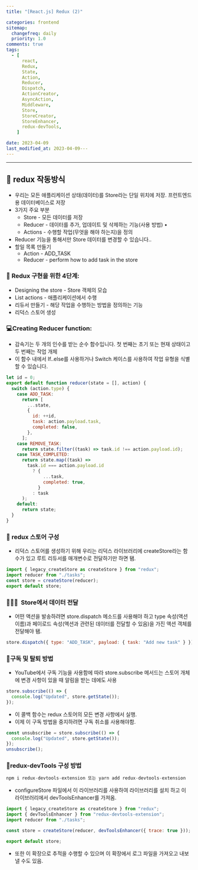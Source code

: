 ```yaml
---
title: "[React.js] Redux (2)"

categories: frontend
sitemap:
  changefreq: daily
  priority: 1.0
comments: true
tags:
  - [
      react,
      Redux,
      State,
      Action,
      Reducer,
      Dispatch,
      ActionCreator,
      AsyncAction,
      Middleware,
      Store,
      StoreCreator,
      StoreEnhancer,
      redux-devTools,
    ]

date: 2023-04-09
last_modified_at: 2023-04-09---
---
```


---

## 🚀 redux 작동방식

- 우리는 모든 애플리케이션 상태(데이터)를 Store라는 단일 위치에 저장. 프런트엔드용 데이터베이스로 저장
- 3가지 주요 부분
  - Store - 모든 데이터를 저장
  - Reducer - 데이터를 추가, 업데이트 및 삭제하는 기능(사용 방법)
    •
  - Actions - 수행할 작업(무엇을 해야 하는지)을 정의
- Reducer 기능을 통해서만 Store 데이터를 변경할 수 있습니다..
- 할일 목록 만들기
  - Action - ADD_TASK
  - Reducer - perform how to add task in the store

### 📌 **Redux 구현을 위한 4단계**:

- Designing the store - Store 객체의 모습
- List actions - 애플리케이션에서 수행
- 리듀서 만들기 - 해당 작업을 수행하는 방법을 정의하는 기능
- 리덕스 스토어 생성

### 💻Creating Reducer function:

- 감속기는 두 개의 인수를 받는 순수 함수입니다. 첫 번째는 초기 또는 현재 상태이고 두 번째는 작업 개체
- 이 함수 내에서 If..else를 사용하거나 Switch 케이스를 사용하여 작업 유형을 식별할 수 있습니다.

```jsx
let id = 0;
export default function reducer(state = [], action) {
  switch (action.type) {
    case ADD_TASK:
      return [
        ...state,
        {
          id: ++id,
          task: action.payload.task,
          completed: false,
        },
      ];
    case REMOVE_TASK:
      return state.filter((task) => task.id !== action.payload.id);
    case TASK_COMPLETED:
      return state.map((task) =>
        task.id === action.payload.id
          ? {
              ...task,
              completed: true,
            }
          : task
      );
    default:
      return state;
  }
}
```

### 📜 **redux 스토어 구성**

- 리덕스 스토어를 생성하기 위해 우리는 리덕스 라이브러리에 createStore라는 함수가 있고 루트 리듀서를 매개변수로 전달하기만 하면 됌.

```jsx
import { legacy_createStore as createStore } from "redux";
import reducer from "./tasks";
const store = createStore(reducer);
export default store;
```

### 🧑🏻‍💻  Store**에서 데이터 전달**

- 어떤 액션을 발송하려면 store.dispatch 메소드를 사용해야 하고 type 속성(액션 이름)과 페이로드 속성(액션과 관련된 데이터를 전달할 수 있음)을 가진 액션 객체를 전달해야 됌.

```jsx
store.dispatch({ type: "ADD_TASK", payload: { task: "Add new task" } });
```

### 🔔**구독 및 탈퇴 방법**

- YouTube에서 구독 기능을 사용함에 따라 store.subscribe 메서드는 스토어 개체에 변경 사항이 있을 때 알림을 받는 데에도 사용

```jsx
store.subscribe(() => {
  console.log("Updated", store.getState());
});
```

- 이 콜백 함수는 redux 스토어의 모든 변경 사항에서 실행.
- 이제 이 구독 방법을 중지하려면 구독 취소를 사용해야함.

```jsx
const unsubscribe = store.subscribe(() => {
  console.log("Updated", store.getState());
});
unsubscribe();
```

### 🚀redux-devTools 구성 방법

```jsx
npm i redux-devtools-extension 또는 yarn add redux-devtools-extension
```

- configureStore 파일에서 이 라이브러리를 사용하여 라이브러리를 설치 하고 이 라이브러리에서 devToolsEnhancer를 가져옴.

```jsx
import { legacy_createStore as createStore } from "redux";
import { devToolsEnhancer } from "redux-devtools-extension";
import reducer from "./tasks";

const store = createStore(reducer, devToolsEnhancer({ trace: true }));

export default store;
```

- 또한 이 확장으로 추적을 수행할 수 있으며 이 확장에서 로그 파일을 가져오고 내보낼 수도 있음.

